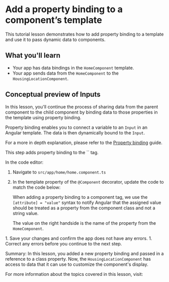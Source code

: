 # Add a property binding to a component’s template

This tutorial lesson demonstrates how to add property binding to a template and use it to pass dynamic data to components.

<docs-video src="https://www.youtube.com/embed/eM3zi_n7lNs?si=AsiczpWnMz5HhJqB&amp;start=599"/>

## What you'll learn

* Your app has data bindings in the `HomeComponent` template.
* Your app sends data from the `HomeComponent` to the `HousingLocationComponent`.

## Conceptual preview of Inputs

In this lesson, you'll continue the process of sharing data from the parent component to the child component by binding data to those properties in the template using property binding.

Property binding enables you to connect a variable to an `Input` in an Angular template. The data is then dynamically bound to the `Input`.

For a more in depth explanation, please refer to the [Property binding](guide/templates/property-binding) guide.

<docs-workflow>

<docs-step title="Update the `HomeComponent` template">
This step adds property binding to the `<app-housing-location>` tag.

In the code editor:

1. Navigate to `src/app/home/home.component.ts`
1. In the template property of the `@Component` decorator, update the code to match the code below:
    <docs-code header="Add housingLocation property binding" path="adev/content/tutorials/first-app/steps/07-dynamic-template-values/src/app/home/home.component.ts" visibleLines="[21]"/>

    When adding a property binding to a component tag, we use the `[attribute] = "value"` syntax to notify Angular that the assigned value should be treated as a property from the component class and not a string value.

    The value on the right handside is the name of the property from the `HomeComponent`.
</docs-step>

<docs-step title="Confirm the code still works">
1.  Save your changes and confirm the app does not have any errors.
1.  Correct any errors before you continue to the next step.
</docs-step>

</docs-workflow>

Summary: In this lesson, you added a new property binding and passed in a reference to a class property. Now, the `HousingLocationComponent` has access to data that it can use to customize the component's display.

For more information about the topics covered in this lesson, visit:

<docs-pill-row>
  <docs-pill href="guide/templates/property-binding" title="Property binding"/>
</docs-pill-row>
